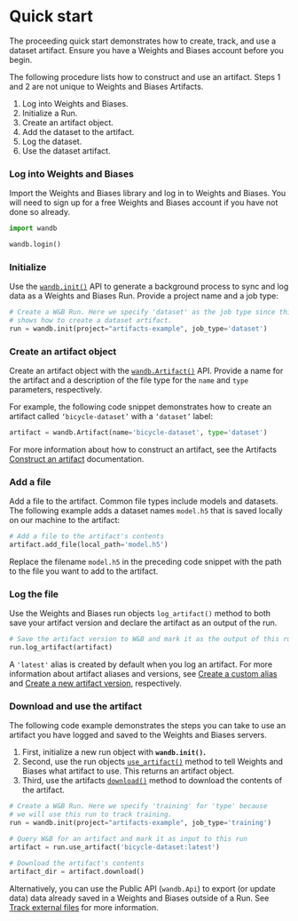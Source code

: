 # Quick start

The proceeding quick start demonstrates how to create, track, and use a dataset artifact. Ensure you have a Weights and Biases account before you begin.&#x20;

The following procedure lists how to construct and use an artifact. Steps 1 and 2 are not unique to Weights and Biases Artifacts.

1. Log into Weights and Biases.
2. Initialize a Run.
3. Create an artifact object.
4. Add the dataset to the artifact.
5. Log the dataset.
6. Use the dataset artifact.

### Log into Weights and Biases

Import the Weights and Biases library and log in to Weights and Biases. You will need to sign up for a free Weights and Biases account if you have not done so already.

```python
import wandb

wandb.login()
```

### Initialize

Use the [`wandb.init()`](https://docs.wandb.ai/ref/python/init) API to generate a background process to sync and log data as a Weights and Biases Run. Provide a project name and a job type:

```python
# Create a W&B Run. Here we specify 'dataset' as the job type since this example
# shows how to create a dataset artifact.
run = wandb.init(project="artifacts-example", job_type='dataset')
```

### Create an artifact object

Create an artifact object with the [`wandb.Artifact()`](https://docs.wandb.ai/ref/python/artifact) API. Provide a name for the artifact and a description of the file type for the `name` and `type` parameters, respectively.

For example, the following code snippet demonstrates how to create an artifact called `‘bicycle-dataset’` with a `‘dataset’` label:

```python
artifact = wandb.Artifact(name='bicycle-dataset', type='dataset')
```

For more information about how to construct an artifact, see the Artifacts [Construct an artifact](https://app.gitbook.com/o/-Lr2SEfv2R3GSuF1kZCt/s/-Lqya5RvLedGEWPhtkjU-1972196547/\~/changes/j1B9n6G73J5mTKwAVy6u/guides/artifacts/construct-an-artifact) documentation.

### Add a file

Add a file to the artifact. Common file types include models and datasets. The following example adds a dataset names `model.h5` that is saved locally on our machine to the artifact:

```python
# Add a file to the artifact's contents
artifact.add_file(local_path='model.h5')
```

Replace the filename `model.h5` in the preceding code snippet with the path to the file you want to add to the artifact.

### Log the file

Use the Weights and Biases run objects `log_artifact()` method to both save your artifact version and declare the artifact as an output of the run.

```python
# Save the artifact version to W&B and mark it as the output of this run
run.log_artifact(artifact)
```

A `'latest'` alias is created by default when you log an artifact. For more information about artifact aliases and versions, see [Create a custom alias](https://app.gitbook.com/o/-Lr2SEfv2R3GSuF1kZCt/s/-Lqya5RvLedGEWPhtkjU-1972196547/\~/changes/j1B9n6G73J5mTKwAVy6u/guides/artifacts/create-a-custom-alias) and [Create a new artifact version](https://app.gitbook.com/o/-Lr2SEfv2R3GSuF1kZCt/s/-Lqya5RvLedGEWPhtkjU-1972196547/\~/changes/j1B9n6G73J5mTKwAVy6u/guides/artifacts/create-a-new-artifact-version), respectively.

### Download and use the artifact

The following code example demonstrates the steps you can take to use an artifact you have logged and saved to the Weights and Biases servers.

1. First, initialize a new run object with **`wandb.init()`.**
2. Second, use the run objects [`use_artifact()`](https://docs.wandb.ai/ref/python/run#use\_artifact) method to tell Weights and Biases what artifact to use. This returns an artifact object.
3. Third, use the artifacts [`download()`](https://docs.wandb.ai/ref/python/artifact#download) method to download the contents of the artifact.

```python
# Create a W&B Run. Here we specify 'training' for 'type' because
# we will use this run to track training.
run = wandb.init(project="artifacts-example", job_type='training')

# Query W&B for an artifact and mark it as input to this run
artifact = run.use_artifact('bicycle-dataset:latest')

# Download the artifact's contents
artifact_dir = artifact.download()
```

Alternatively, you can use the Public API (`wandb.Api`) to export (or update data) data already saved in a Weights and Biases outside of a Run. See [Track external files](https://app.gitbook.com/o/-Lr2SEfv2R3GSuF1kZCt/s/-Lqya5RvLedGEWPhtkjU-1972196547/\~/changes/j1B9n6G73J5mTKwAVy6u/guides/artifacts/track-external-files) for more information.
